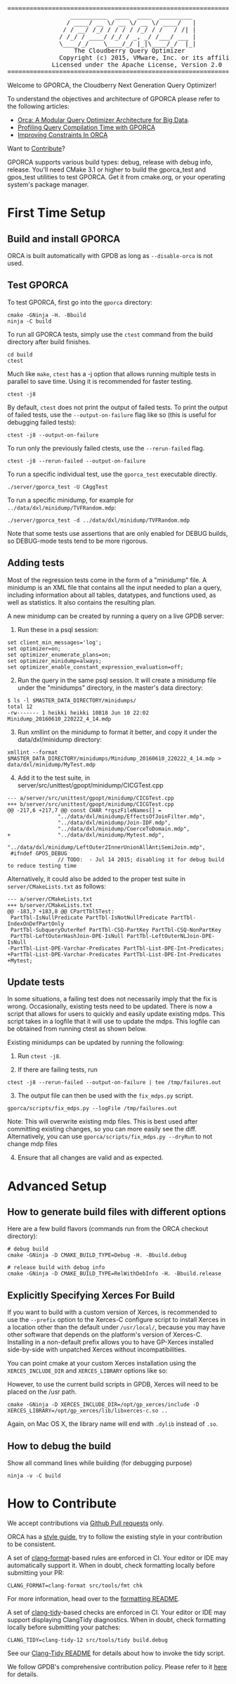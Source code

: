 <pre>
======================================================================
                 __________  ____  ____  _________
                / ____/ __ \/ __ \/ __ \/ ____/   |
               / / __/ /_/ / / / / /_/ / /   / /| |
              / /_/ / ____/ /_/ / _, _/ /___/ ___ |
              \____/_/    \____/_/ |_|\____/_/  |_|
                  The Cloudberry Query Optimizer
              Copyright (c) 2015, VMware, Inc. or its affiliates.
            Licensed under the Apache License, Version 2.0
======================================================================
</pre>

Welcome to GPORCA, the Cloudberry Next Generation Query Optimizer!

To understand the objectives and architecture of GPORCA please refer to the following articles:
* [Orca: A Modular Query Optimizer Architecture for Big Data](https://content.pivotal.io/white-papers/orca-a-modular-query-optimizer-architecture-for-big-data).
* [Profiling Query Compilation Time with GPORCA](http://engineering.pivotal.io/post/orca-profiling/)
* [Improving Constraints In ORCA](http://engineering.pivotal.io/post/making-orca-smarter/)

Want to [Contribute](#contribute)?

GPORCA supports various build types: debug, release with debug info, release.
You'll need CMake 3.1 or higher to build the gporca_test and gpos_test
utilities to test GPORCA. Get it from cmake.org, or your operating system's
package manager.

# First Time Setup

## Build and install GPORCA

ORCA is built automatically with GPDB as long as `--disable-orca` is not used.
<a name="test"></a>

## Test GPORCA
To test GPORCA, first go into the `gporca` directory:

```
cmake -GNinja -H. -Bbuild
ninja -C build
```


To run all GPORCA tests, simply use the `ctest` command from the build directory
after build finishes.

```
cd build
ctest
```

Much like `make`, `ctest` has a -j option that allows running multiple tests in
parallel to save time. Using it is recommended for faster testing.

```
ctest -j8
```

By default, `ctest` does not print the output of failed tests. To print the
output of failed tests, use the `--output-on-failure` flag like so (this is
useful for debugging failed tests):

```
ctest -j8 --output-on-failure
```

To run only the previously failed ctests, use the `--rerun-failed` flag.
```
ctest -j8 --rerun-failed --output-on-failure
```

To run a specific individual test, use the `gporca_test` executable directly.

```
./server/gporca_test -U CAggTest
```

To run a specific minidump, for example for `../data/dxl/minidump/TVFRandom.mdp`:
```
./server/gporca_test -d ../data/dxl/minidump/TVFRandom.mdp
```

Note that some tests use assertions that are only enabled for DEBUG builds, so
DEBUG-mode tests tend to be more rigorous.

<a name="addtest"></a>
## Adding tests

Most of the regression tests come in the form of a "minidump" file.
A minidump is an XML file that contains all the input needed to plan a query,
including information about all tables, datatypes, and functions used, as well
as statistics. It also contains the resulting plan.

A new minidump can be created by running a query on a live GPDB server:

1. Run these in a psql session:

```
set client_min_messages='log';
set optimizer=on;
set optimizer_enumerate_plans=on;
set optimizer_minidump=always;
set optimizer_enable_constant_expression_evaluation=off;
```

2. Run the query in the same psql session. It will create a minidump file
   under the "minidumps" directory, in the master's data directory:

```
$ ls -l $MASTER_DATA_DIRECTORY/minidumps/
total 12
-rw------- 1 heikki heikki 10818 Jun 10 22:02 Minidump_20160610_220222_4_14.mdp
```

3. Run xmllint on the minidump to format it better, and copy it under the
   data/dxl/minidump directory:

```
xmllint --format $MASTER_DATA_DIRECTORY/minidumps/Minidump_20160610_220222_4_14.mdp > data/dxl/minidump/MyTest.mdp
```

4. Add it to the test suite, in server/src/unittest/gpopt/minidump/CICGTest.cpp

```
--- a/server/src/unittest/gpopt/minidump/CICGTest.cpp
+++ b/server/src/unittest/gpopt/minidump/CICGTest.cpp
@@ -217,6 +217,7 @@ const CHAR *rgszFileNames[] =
                "../data/dxl/minidump/EffectsOfJoinFilter.mdp",
                "../data/dxl/minidump/Join-IDF.mdp",
                "../data/dxl/minidump/CoerceToDomain.mdp",
+               "../data/dxl/minidump/Mytest.mdp",
                "../data/dxl/minidump/LeftOuter2InnerUnionAllAntiSemiJoin.mdp",
 #ifndef GPOS_DEBUG
                // TODO:  - Jul 14 2015; disabling it for debug build to reduce testing time
```

Alternatively, it could also be added to the proper test suite in `server/CMakeLists.txt` as follows:
```
--- a/server/CMakeLists.txt
+++ b/server/CMakeLists.txt
@@ -183,7 +183,8 @@ CPartTbl5Test:
 PartTbl-IsNullPredicate PartTbl-IsNotNullPredicate PartTbl-IndexOnDefPartOnly
 PartTbl-SubqueryOuterRef PartTbl-CSQ-PartKey PartTbl-CSQ-NonPartKey
 PartTbl-LeftOuterHashJoin-DPE-IsNull PartTbl-LeftOuterNLJoin-DPE-IsNull
-PartTbl-List-DPE-Varchar-Predicates PartTbl-List-DPE-Int-Predicates;
+PartTbl-List-DPE-Varchar-Predicates PartTbl-List-DPE-Int-Predicates
+Mytest;
```

<a name="updatetest"></a>
## Update tests

In some situations, a failing test does not necessarily imply that the fix is
wrong. Occasionally, existing tests need to be updated. There is now a script
that allows for users to quickly and easily update existing mdps. This script
takes in a logfile that it will use to update the mdps. This logfile can be
obtained from running ctest as shown below.

Existing minidumps can be updated by running the following:


1. Run `ctest -j8`.

2. If there are failing tests, run
```
ctest -j8 --rerun-failed --output-on-failure | tee /tmp/failures.out
```

3. The output file can then be used with the `fix_mdps.py` script.
```
gporca/scripts/fix_mdps.py --logFile /tmp/failures.out
```
Note: This will overwrite existing mdp files. This is best used after
committing existing changes, so you can more easily see the diff.
Alternatively, you can use `gporca/scripts/fix_mdps.py --dryRun` to not change
mdp files

4. Ensure that all changes are valid and as expected.

# Advanced Setup

## How to generate build files with different options

Here are a few build flavors (commands run from the ORCA checkout directory):

```
# debug build
cmake -GNinja -D CMAKE_BUILD_TYPE=Debug -H. -Bbuild.debug
```

```
# release build with debug info
cmake -GNinja -D CMAKE_BUILD_TYPE=RelWithDebInfo -H. -Bbuild.release
```

## Explicitly Specifying Xerces For Build

If you want to build with a custom version of Xerces, is recommended to use the
`--prefix` option to the Xerces-C configure script to install Xerces in a
location other than the default under `/usr/local/`, because you may have other
software that depends on the platform's version of Xerces-C. Installing in a
non-default prefix allows you to have GP-Xerces installed side-by-side with
unpatched Xerces without incompatibilities.

You can point cmake at your custom Xerces installation using the
`XERCES_INCLUDE_DIR` and `XERCES_LIBRARY` options like so:

However, to use the current build scripts in GPDB, Xerces will need to be
placed on the /usr path.

```
cmake -GNinja -D XERCES_INCLUDE_DIR=/opt/gp_xerces/include -D XERCES_LIBRARY=/opt/gp_xerces/lib/libxerces-c.so ..
```

Again, on Mac OS X, the library name will end with `.dylib` instead of `.so`.

## How to debug the build

Show all command lines while building (for debugging purpose)

```
ninja -v -C build
```

<a name="contribute"></a>
# How to Contribute

We accept contributions via [Github Pull requests](https://help.github.com/articles/using-pull-requests) only.


ORCA has a [style guide](StyleGuilde.md), try to follow the existing style in your contribution to be consistent.

[clang-format]: https://clang.llvm.org/docs/ClangFormat.html
A set of [clang-format]-based rules are enforced in CI. Your editor or IDE may automatically support it. When in doubt, check formatting locally before submitting your PR:

```
CLANG_FORMAT=clang-format src/tools/fmt chk
```

For more information, head over to the [formatting README](README.format.md).

[clang-tidy]: https://clang.llvm.org/extra/clang-tidy/index.html

A set of [clang-tidy]-based checks are enforced in CI. Your editor or IDE may support displaying ClangTidy diagnostics. When in doubt, check formatting locally before submitting your patches:

```
CLANG_TIDY=clang-tidy-12 src/tools/tidy build.debug
```

See our [Clang-Tidy README](README.tidy.md) for details about how to invoke the tidy script.

We follow GPDB's comprehensive contribution policy. Please refer to it [here](https://github.com/greenplum-db/gpdb#contributing) for details.

